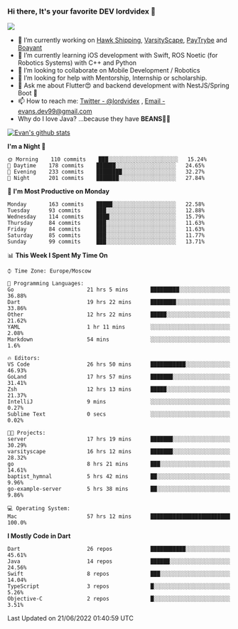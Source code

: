 ### Hi there, It's your favorite DEV lordvidex 👋
<img src="https://komarev.com/ghpvc/?username=lordvidex&label=Views&color=blue&style=plastic" />
<!--
**lordvidex/lordvidex** is a ✨ _special_ ✨ repository because its `README.md` (this file) appears on your GitHub profile.
Here are some ideas to get you started:
-->

- 🔭 I’m currently working on [Hawk Shipping](https://hawkshipping.com), [VarsityScape](https://varsityscape.com), [PayTrybe](https://www.paytrybe.com) and [Boayant](https://www.github.com/boayant-dev)
- 🌱 I’m currently learning iOS development with Swift, ROS Noetic (for Robotics Systems) with C++ and Python
- 👯 I’m looking to collaborate on Mobile Development / Robotics
- 🤔 I’m looking for help with Mentorship, Internship or scholarship.
- 💬 Ask me about Flutter😍 and backend development with NestJS/Spring Boot 🔮
- 📫 How to reach me: [Twitter - @lordvidex](https://twitter.com/lordvidex) , [Email - evans.dev99@gmail.com](mailto:evans.dev99@gmail.com?body=Hello%20Evans,)
- Why do I love Java? ...because they have **BEANS**🤤😋

<div>
<!-- <a href="https://github.com/lordvidex">
  <img src="https://github-readme-stats.vercel.app/api/top-langs/?username=lordvidex&theme=light" />
</a>    -->
<!-- [![Top Langs](https://github-readme-stats.vercel.app/api/top-langs/?username=lordvidex)](https://github.com/lordvidex/)  -->

<a href="https://github.com/lordvidex">
 <img src="https://github-readme-stats.vercel.app/api?username=lordvidex&show_icons=true&theme=light&line_height=27" alt="Evan's github stats"/>
</a>
</div>


<!--
  <a href="https://github.com/iampawan/FlutterExampleApps">
    <img align="center" src="https://github-readme-stats.vercel.app/api/pin/?username=iampawan&repo=FlutterExampleApps&theme=light" />

  </a>
  <a href="https://github.com/iampawan/VelocityX">
   <img align="center" src="https://github-readme-stats.vercel.app/api/pin/?username=iampawan&repo=VelocityX&theme=light" />
  </a>
-->
<!--START_SECTION:waka-->
**I'm a Night 🦉** 

```text
🌞 Morning    110 commits    ███░░░░░░░░░░░░░░░░░░░░░░   15.24% 
🌆 Daytime    178 commits    ██████░░░░░░░░░░░░░░░░░░░   24.65% 
🌃 Evening    233 commits    ████████░░░░░░░░░░░░░░░░░   32.27% 
🌙 Night      201 commits    ███████░░░░░░░░░░░░░░░░░░   27.84%

```
📅 **I'm Most Productive on Monday** 

```text
Monday       163 commits    █████░░░░░░░░░░░░░░░░░░░░   22.58% 
Tuesday      93 commits     ███░░░░░░░░░░░░░░░░░░░░░░   12.88% 
Wednesday    114 commits    ████░░░░░░░░░░░░░░░░░░░░░   15.79% 
Thursday     84 commits     ███░░░░░░░░░░░░░░░░░░░░░░   11.63% 
Friday       84 commits     ███░░░░░░░░░░░░░░░░░░░░░░   11.63% 
Saturday     85 commits     ███░░░░░░░░░░░░░░░░░░░░░░   11.77% 
Sunday       99 commits     ███░░░░░░░░░░░░░░░░░░░░░░   13.71%

```


📊 **This Week I Spent My Time On** 

```text
⌚︎ Time Zone: Europe/Moscow

💬 Programming Languages: 
Go                       21 hrs 5 mins       █████████░░░░░░░░░░░░░░░░   36.88% 
Dart                     19 hrs 22 mins      ████████░░░░░░░░░░░░░░░░░   33.86% 
Other                    12 hrs 22 mins      █████░░░░░░░░░░░░░░░░░░░░   21.62% 
YAML                     1 hr 11 mins        ░░░░░░░░░░░░░░░░░░░░░░░░░   2.08% 
Markdown                 54 mins             ░░░░░░░░░░░░░░░░░░░░░░░░░   1.6%

🔥 Editors: 
VS Code                  26 hrs 50 mins      ███████████░░░░░░░░░░░░░░   46.93% 
GoLand                   17 hrs 57 mins      ███████░░░░░░░░░░░░░░░░░░   31.41% 
Zsh                      12 hrs 13 mins      █████░░░░░░░░░░░░░░░░░░░░   21.37% 
IntelliJ                 9 mins              ░░░░░░░░░░░░░░░░░░░░░░░░░   0.27% 
Sublime Text             0 secs              ░░░░░░░░░░░░░░░░░░░░░░░░░   0.02%

🐱‍💻 Projects: 
server                   17 hrs 19 mins      ███████░░░░░░░░░░░░░░░░░░   30.29% 
varsityscape             16 hrs 12 mins      ███████░░░░░░░░░░░░░░░░░░   28.32% 
go                       8 hrs 21 mins       ███░░░░░░░░░░░░░░░░░░░░░░   14.61% 
baptist_hymnal           5 hrs 42 mins       ██░░░░░░░░░░░░░░░░░░░░░░░   9.96% 
go-example-server        5 hrs 38 mins       ██░░░░░░░░░░░░░░░░░░░░░░░   9.86%

💻 Operating System: 
Mac                      57 hrs 12 mins      █████████████████████████   100.0%

```

**I Mostly Code in Dart** 

```text
Dart                     26 repos            ███████████░░░░░░░░░░░░░░   45.61% 
Java                     14 repos            ██████░░░░░░░░░░░░░░░░░░░   24.56% 
Swift                    8 repos             ███░░░░░░░░░░░░░░░░░░░░░░   14.04% 
TypeScript               3 repos             █░░░░░░░░░░░░░░░░░░░░░░░░   5.26% 
Objective-C              2 repos             █░░░░░░░░░░░░░░░░░░░░░░░░   3.51%

```



 Last Updated on 21/06/2022 01:40:59 UTC
<!--END_SECTION:waka-->
